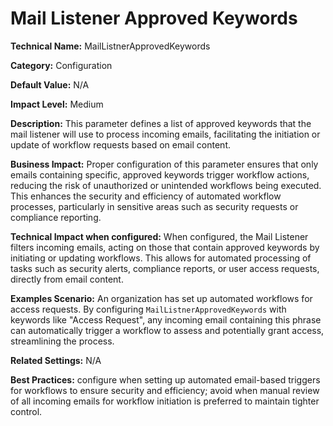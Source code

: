 # Mail Listener Approved Keywords

**Technical Name:** MailListnerApprovedKeywords

**Category:** Configuration

**Default Value:** N/A

**Impact Level:** Medium

**Description:** This parameter defines a list of approved keywords that the mail listener will use to process incoming emails, facilitating the initiation or update of workflow requests based on email content.

**Business Impact:** Proper configuration of this parameter ensures that only emails containing specific, approved keywords trigger workflow actions, reducing the risk of unauthorized or unintended workflows being executed. This enhances the security and efficiency of automated workflow processes, particularly in sensitive areas such as security requests or compliance reporting.

**Technical Impact when configured:** When configured, the Mail Listener filters incoming emails, acting on those that contain approved keywords by initiating or updating workflows. This allows for automated processing of tasks such as security alerts, compliance reports, or user access requests, directly from email content.

**Examples Scenario:** An organization has set up automated workflows for access requests. By configuring `MailListnerApprovedKeywords` with keywords like "Access Request", any incoming email containing this phrase can automatically trigger a workflow to assess and potentially grant access, streamlining the process.

**Related Settings:** N/A

**Best Practices:** configure when setting up automated email-based triggers for workflows to ensure security and efficiency; avoid when manual review of all incoming emails for workflow initiation is preferred to maintain tighter control.